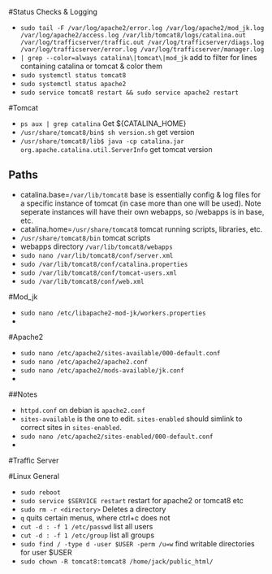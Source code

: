 #Status Checks & Logging
* `sudo tail -F /var/log/apache2/error.log /var/log/apache2/mod_jk.log /var/log/apache2/access.log /var/lib/tomcat8/logs/catalina.out /var/log/trafficserver/traffic.out /var/log/trafficserver/diags.log /var/log/trafficserver/error.log /var/log/trafficserver/manager.log`
* `| grep --color=always catalina\|tomcat\|mod_jk` add to filter for lines containing catalina or tomcat & color them
* `sudo systemctl status tomcat8`
* `sudo systemctl status apache2`
* `sudo service tomcat8 restart && sudo service apache2 restart`

#Tomcat
* `ps aux | grep catalina`  Get ${CATALINA_HOME}
* `/usr/share/tomcat8/bin$ sh version.sh` get version
* `/usr/share/tomcat8/lib$ java -cp catalina.jar org.apache.catalina.util.ServerInfo` get tomcat version


## Paths
* catalina.base=`/var/lib/tomcat8` base is essentially config & log files for a specific instance of tomcat (in case more than one will be used). Note seperate instances will have their own webapps, so /webapps is in base, etc.
* catalina.home=`/usr/share/tomcat8` tomcat running scripts, libraries, etc.
* `/usr/share/tomcat8/bin` tomcat scripts
* webapps directory `/var/lib/tomcat8/webapps`
* `sudo nano /var/lib/tomcat8/conf/server.xml`
* `sudo /var/lib/tomcat8/conf/catalina.properties`
* `sudo /var/lib/tomcat8/conf/tomcat-users.xml`
* `sudo /var/lib/tomcat8/conf/web.xml`

#Mod_jk
* `sudo nano /etc/libapache2-mod-jk/workers.properties`
* 

#Apache2
* `sudo nano /etc/apache2/sites-available/000-default.conf`
* `sudo nano /etc/apache2/apache2.conf`
* `sudo nano /etc/apache2/mods-available/jk.conf`
* 

##Notes
* `httpd.conf` on debian is `apache2.conf`
* `sites-available` is the one to edit. `sites-enabled` should simlink to correct sites in `sites-enabled`.
* `sudo nano /etc/apache2/sites-enabled/000-default.conf`
* 

#Traffic Server

#Linux General
* `sudo reboot`
* `sudo service $SERVICE restart` restart for apache2 or tomcat8 etc
* `sudo rm -r <directory>` Deletes a directory
* `q` quits certain menus, where ctrl+c does not
* `cut -d : -f 1 /etc/passwd` list all users
* `cut -d : -f 1 /etc/group` list all groups
* `sudo find / -type d -user $USER -perm /u=w` find writable directories for user $USER
* `sudo chown -R tomcat8:tomcat8 /home/jack/public_html/`